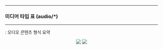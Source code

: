 -----
### 미디어 타입 표 (audio/*)
-----
: 오디오 콘텐츠 형식 요약
<div align="center">
<img src="https://github.com/user-attachments/assets/99ad18c9-85a7-4223-bbce-31bbf69fb0a5">
<img src="https://github.com/user-attachments/assets/c9137a4d-62a7-48fb-af11-ea89b7d4277d">
</div>
